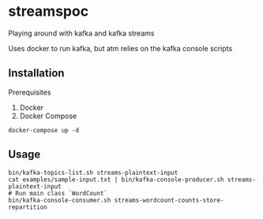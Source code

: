 # streamspoc

Playing around with kafka and kafka streams

Uses docker to run kafka, but atm relies on the kafka console scripts

## Installation

Prerequisites
1) Docker
1) Docker Compose

```
docker-compose up -d
```


## Usage

```
bin/kafka-topics-list.sh streams-plaintext-input
cat examples/sample-input.txt | bin/kafka-console-producer.sh streams-plaintext-input
# Run main class `WordCount`
bin/kafka-console-consumer.sh streams-wordcount-counts-store-repartition
```

